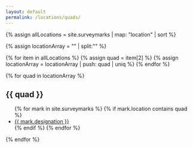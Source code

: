 ```yaml
---
layout: default
permalink: /locations/quads/
---
```


{% assign allLocations = site.surveymarks | map: "location" | sort %}

{% assign locationArray = "" | split:"" %}

{% for item in allLocations %}
  {% assign quad = item[2] %}
  {% assign locationArray = locationArray | push: quad | uniq %}
{% endfor %}

{% for quad in locationArray %}
  <h2>{{ quad }}</h2>
  <ul>
  {% for mark in site.surveymarks %}
    {% if mark.location contains quad %}
    <li><a href="{{mark.url}}">{{ mark.designation }}</a></li>
    {% endif %}
  {% endfor %}
  </ul>
{% endfor %}
